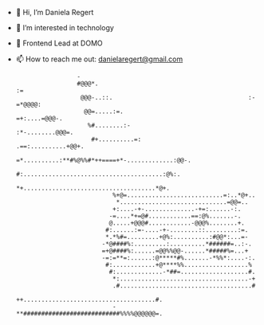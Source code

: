 - 👋 Hi, I’m Daniela Regert
- 👀 I’m interested in technology
- 🌱 Frontend Lead at DOMO
- 📫 How to reach me out: danielaregert@gmail.com
                                                                                                    
                                                                                                    
                                                                                                    
                                                                                                    
                                                                                                    
                                                                                                    
                                                                                                    
                                                                                                    
                                                                                                    
                                                                                                    
                                                                                                    
                                                                                                    
                                                                                                    
                                                                                                    
                                                                                                    
                                                                                                    
                       -                                                                            
                       #@@@*.                                                :=                     
                        @@@-..::.                                      :-=*@@@@:                    
                         @@=.....:=.                               =+:....=@@@-.                    
                          %#........:-                         :*-........@@@=.                     
                           #+..........=:                  .==:..........+@@+.                      
                            =*..........:**#%@%%#*++====+*-.............:@@-.                       
                              #:.......................................:@%:.                        
                               *+.....................................*@+.                          
                                 %+@=...........................=:..*@+..                           
                                  *..............................=@@=..                             
                                 +:....-+-..............-+=:......-:.                               
                                -=....*+=@#............==:@%.......-.                               
                                @.....+@@@#............-@@@%........+.                              
                               #:......:=-....-+-........::.........:=.                             
                               *.*%#=.........+@%:..........:#@@*:...=-                             
                              -*@####%:.........:..........*######=..:-.                            
                              =+@####%:......=@@%%@@-......*#####%=...+                             
                              -=:=**=:......:@*****#%.......-*%%*:....-:.                           
                               #:............+@****%%..................%                            
                                #:.............-*##=...................#.                           
                                 *:....................................-+                           
                                 .#.....................................#                           
                                 ++.....................................#.                          
                                 -**###########################%%%%@@@@@@=.                         
                                                                                                    
                                                                                                    
                                                                                                    
                                                                                                    
                                                                                                    
                                                                                                    
                                                                                                    
                                                                                                    
                                                                                                    
                                                                                                    
                                                                                                    
                                                                                                    
                                                                                                    
                                                                                                    
<!---
danielaregert/danielaregert is a ✨ special ✨ repository because its `README.md` (this file) appears on your GitHub profile.
You can click the Preview link to take a look at your changes.
--->
